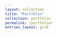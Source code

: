 ```yaml
---
layout: collection
title: "Portfolio"
collection: portfolio
permalink: /portfolio/
entries_layout: grid
---
```

